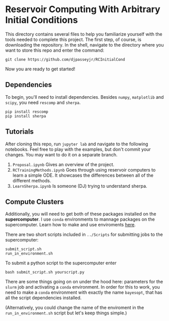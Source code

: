 # Reservoir Computing With Arbitrary Initial Conditions

This directory contains several files to help you familiarize yourself with the tools needed to complete this project. The first step, of course, is downloading the repository. In the shell, navigate to the directory where you want to store this repo and enter the command:

    git clone https://github.com/djpasseyjr/RCInitialCond
    
Now you are ready to get started!

## Dependencies
To begin, you'll need to install dependencies. Besides `numpy`, `matplotlib` and `scipy`, you need `rescomp` and `sherpa`.


    pip install rescomp
    pip install sherpa
    
## Tutorials

After cloning this repo, run `jupyter lab` and navigate to the following notebooks. Feel free to play with the examples, but don't commit your changes. You may want to do it on a separate branch.

1. `Proposal.ipynb` Gives an overview of the project.
2. `RCTrainingMethods.ipynb` Goes through using reservoir computers to learn a simple ODE. It showcases the differences between all of the different methods.
3. `LearnSherpa.ipynb` Is someone (DJ) trying to understand sherpa.

## Compute Clusters
Additionally, you will need to get both of these packages installed on the **supercomputer**. I use `conda` environments to mannage packages on the supercomputer. Learn how to make and use enviroments [here](https://conda.io/projects/conda/en/latest/user-guide/tasks/manage-environments.html#).

There are two short scripts included in `../Scripts` for submitting jobs to the supercomputer:

    submit_script.sh
    run_in_environment.sh
    
To submit a python script to the supercomputer  enter

    bash submit_script.sh yourscript.py
    
There are some things going on on under the hood here: parameters for the `slurm` job and activating a `conda` environment. In order for this to work, you need to make a `conda` environment with exactly the name `bayesopt`, that has all the script dependencies installed.

(Alternatively, you could change the name of the enviroment in the `run_in_environment.sh` script but let's keep things simple.)





  
